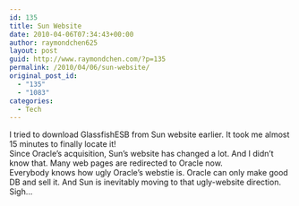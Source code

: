 ```yaml
---
id: 135
title: Sun Website
date: 2010-04-06T07:34:43+00:00
author: raymondchen625
layout: post
guid: http://www.raymondchen.com/?p=135
permalink: /2010/04/06/sun-website/
original_post_id:
  - "135"
  - "1083"
categories:
  - Tech
---
```

I tried to download GlassfishESB from Sun website earlier. It took me almost 15 minutes to finally locate it!  
Since Oracle&#8217;s acquisition, Sun&#8217;s website has changed a lot. And I didn&#8217;t know that. Many web pages are redirected to Oracle now.  
Everybody knows how ugly Oracle&#8217;s webstie is. Oracle can only make good DB and sell it. And Sun is inevitably moving to that ugly-website direction. Sigh&#8230;